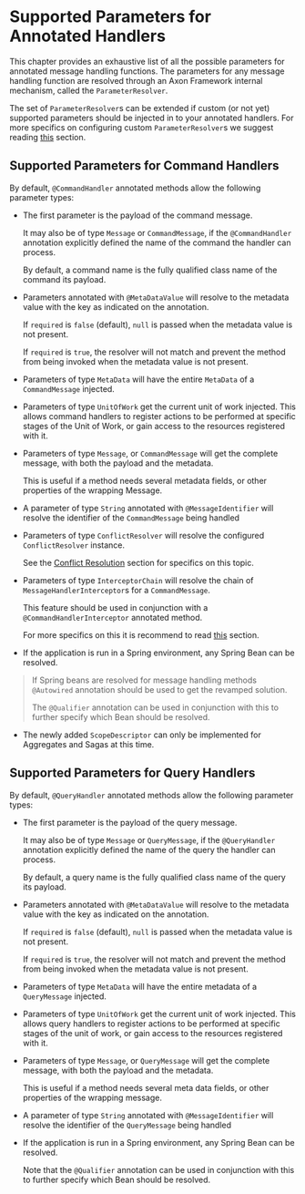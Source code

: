 # Supported Parameters for Annotated Handlers

This chapter provides an exhaustive list of all the possible parameters for annotated message handling functions. The parameters for any message handling function are resolved through an Axon Framework internal mechanism, called the `ParameterResolver`.

The set of `ParameterResolver`s can be extended if custom \(or not yet\) supported parameters should be injected in to your annotated handlers. For more specifics on configuring custom `ParameterResolver`s we suggest reading [this](../../appendices/message-handler-tuning/parameter-resolvers.md) section.

## Supported Parameters for Command Handlers

By default, `@CommandHandler` annotated methods allow the following parameter types:

* The first parameter is the payload of the command message.

  It may also be of type `Message` or `CommandMessage`, if the `@CommandHandler` annotation explicitly defined the name of the command the handler can process.

  By default, a command name is the fully qualified class name of the command its payload.

* Parameters annotated with `@MetaDataValue` will resolve to the metadata value with the key as indicated on the annotation.

  If `required` is `false` \(default\), `null` is passed when the metadata value is not present.

  If `required` is `true`, the resolver will not match and prevent the method from being invoked when the metadata value is not present.

* Parameters of type `MetaData` will have the entire `MetaData` of a `CommandMessage` injected.
* Parameters of type `UnitOfWork` get the current unit of work injected. This allows command handlers to register actions to be performed at specific stages of the Unit of Work, or gain access to the resources registered with it.
* Parameters of type `Message`, or `CommandMessage` will get the complete message, with both the payload and the metadata.

  This is useful if a method needs several metadata fields, or other properties of the wrapping Message.

* A parameter of type `String` annotated with `@MessageIdentifier` will resolve the identifier of the `CommandMessage` being handled
* Parameters of type `ConflictResolver` will resolve the configured `ConflictResolver` instance.

  See the [Conflict Resolution](../axon-framework-commands/modeling/conflict-resolution.md) section for specifics on this topic.

* Parameters of type `InterceptorChain` will resolve the chain of `MessageHandlerInterceptor`s for a `CommandMessage`.

  This feature should be used in conjunction with a `@CommandHandlerInterceptor` annotated method.

  For more specifics on this it is recommend to read [this](message-intercepting.md#commandhandlerinterceptor-annotation) section.

* If the application is run in a Spring environment, any Spring Bean can be resolved. 
  
> If Spring beans are resolved for message handling methods `@Autowired` annotation should be used to get the revamped solution. 
> 
> The `@Qualifier` annotation can be used in conjunction with this to further specify which Bean should be resolved.

* The newly added `ScopeDescriptor` can only be implemented for Aggregates and Sagas at this time.

## Supported Parameters for Query Handlers

By default, `@QueryHandler` annotated methods allow the following parameter types:

* The first parameter is the payload of the query message.

  It may also be of type `Message` or `QueryMessage`, if the `@QueryHandler` annotation explicitly defined the name of the query the handler can process.

  By default, a query name is the fully qualified class name of the query its payload.

* Parameters annotated with `@MetaDataValue` will resolve to the metadata value with the key as indicated on the annotation.

  If `required` is `false` \(default\), `null` is passed when the metadata value is not present.

  If `required` is `true`, the resolver will not match and prevent the method from being invoked when the metadata value is not present.

* Parameters of type `MetaData` will have the entire metadata of a `QueryMessage` injected.
* Parameters of type `UnitOfWork` get the current unit of work injected. This allows query handlers to register actions to be performed at specific stages of the unit of work, or gain access to the resources registered with it.
* Parameters of type `Message`, or `QueryMessage` will get the complete message, with both the payload and the metadata.

  This is useful if a method needs several meta data fields, or other properties of the wrapping message.

* A parameter of type `String` annotated with `@MessageIdentifier` will resolve the identifier of the `QueryMessage` being handled
* If the application is run in a Spring environment, any Spring Bean can be resolved.

  Note that the `@Qualifier` annotation can be used in conjunction with this to further specify which Bean should be resolved.

